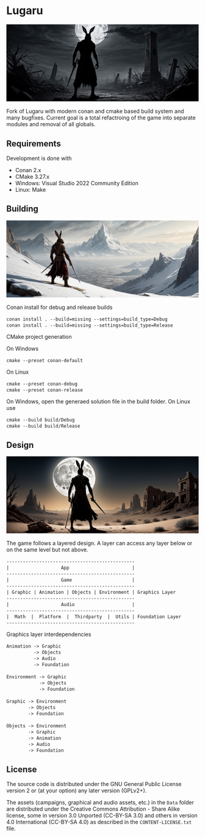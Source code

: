 # Lugaru

![Banner](./Docs/banner1.jpg)

Fork of Lugaru with modern conan and cmake based build system and many bugfixes.
Current goal is a total refactroing of the game into separate modules and removal of all globals.

## Requirements

Development is done with
* Conan 2.x
* CMake 3.27.x
* Windows: Visual Studio 2022 Community Edition
* Linux: Make

## Building

![Banner](./Docs/banner3.jpg)

Conan install for debug and release builds
```
conan install . --build=missing --settings=build_type=Debug
conan install . --build=missing --settings=build_type=Release
```

CMake project generation

On Windows
```
cmake --preset conan-default
```

On Linux
```
cmake --preset conan-debug
cmake --preset conan-release
```

On Windows, open the generaed solution file in the build folder.
On Linux use
```
cmake --build build/Debug
cmake --build build/Release
```

## Design

![Banner](./Docs/banner2.jpg)

The game follows a layered design. A layer can access any layer below or on the same level but not above.
```
-----------------------------------------------
|                   App                       |
-----------------------------------------------
|                   Game                      |
-----------------------------------------------
| Graphic | Animation | Objects | Environment | Graphics Layer
-----------------------------------------------
|                   Audio                     |
-----------------------------------------------
|  Math  |  Platform  |  Thirdparty  |  Utils | Foundation Layer
-----------------------------------------------
```

Graphics layer interdependencies
```
Animation -> Graphic
          -> Objects
          -> Audio
          -> Foundation

Environment -> Graphic
            -> Objects
            -> Foundation

Graphic -> Environment
        -> Objects
        -> Foundation

Objects -> Environment
        -> Graphic
        -> Animation
        -> Audio
        -> Foundation
```

## License

The source code is distributed under the GNU General Public License version 2
or (at your option) any later version (GPLv2+).

The assets (campaigns, graphical and audio assets, etc.) in the `Data` folder
are distributed under the Creative Commons Attribution - Share Alike license,
some in version 3.0 Unported (CC-BY-SA 3.0) and others in version 4.0
International (CC-BY-SA 4.0) as described in the `CONTENT-LICENSE.txt` file.